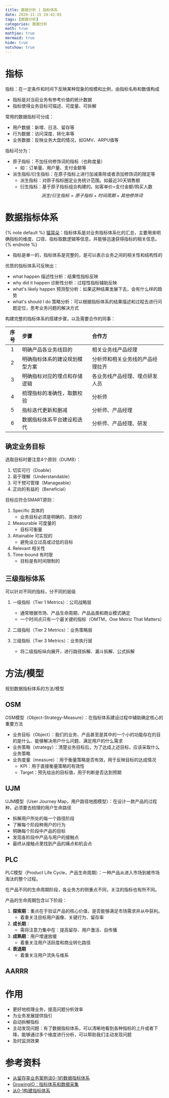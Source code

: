 ```yaml
---
title: 数据分析 | 指标体系
date: 2020-11-15 20:42:05
tags: [数据分析]
categories: 数据分析
math: true
mathjax: true
mermaid: true
hide: true
notshow: true
---
```


<center></center>
<!--more-->

# 指标
指标：在一定条件和时间下反映某种现象的规模和比例，由指标名称和数值构成
- 指标是对当前业务有参考价值的统计数据
- 指标使得业务目标可描述、可度量、可拆解

常用的数据指标可分成：
- 用户数据：新增、日活、留存等
- 行为数据：访问深度、转化率等
- 业务数据：反映业务大盘的情况，如GMV、ARPU值等

指标可分为：
- 原子指标：不加任何修饰词的指标（也称度量）
  - 如：订单量、用户量、支付金额等
- 派生指标/衍生指标：在原子指标上进行加减乘除或者添加修饰词的限定等
  - 派生指标：对原子指标圈定业务统计范围。如最近30天销售额
  - 衍生指标：基于原子指标组合构建的。如客单价=支付金额/购买人数
$$派生/衍生指标 = 原子指标 + 时间周期 + 其他修饰词$$

# 数据指标体系
{% note default %}
[猫耳朵](https://mp.weixin.qq.com/s/9aouRUnk-j46pMoB99TGXg)：指标体系是对业务指标体系化的汇总，主要用来明确指标的维度、口径、指标取数逻辑等信息，并能够迅速获得指标的相关信息。
{% endnote %}

- 指标是单一的，指标体系是完整的，是可以表示业务之间的相关性和结构性的

优质的指标体系可反映出：
- what happen 描述性分析：结果性指标反映
- why did it happen 诊断性分析：过程性指标辅助反映
- what's likely happen 预测型分析：如果这种结果发展下去，会有什么样的趋势
- what's should I do 策略分析：可以根据指标体系的结果描述和过程去进行问题定位，思考业务问题的解决方式

构建完整的指标体系的搭建步骤，以及需要合作的同事：

|序号|步骤|合作方|
|:--:|:----|:-----|
|1|明确产品各业务线目的|相关业务线产品经理|
|2|明确指标体系的建设规划模型方案|分析师和相关业务线的产品经理拉齐|
|3|明确指标对应的埋点和存储逻辑|各业务线产品经理、埋点研发人员|
|4|梳理指标的准确性，取数校验|分析师|
|5|指标迭代更新和删减|分析师、产品经理|
|6|数据指标体系平台建设和迭代|分析师、产品经理、研发|




## 确定业务目标

选取目标时要注意4个原则（DUMB）：
1. 切实可行（Doable）
2. 易于理解（Understandable）
3. 可干预可管理（Manageable）
4. 正向的有益的（Beneficial）

目标应符合SMART原则：
1. Specific 具体的
   - 业务目标必须是明确的、具体的
2. Measurable 可度量的
   - 目标可衡量
3. Attainable 可实现的
   - 避免设立过高或过低的目标
4. Relevant 相关性
5. Time-bound 有时限
   - 目标是有时间限制的


## 三级指标体系
可以针对不同的指标，分不同的层级
1. 一级指标（Tier 1 Metrics）：公司战略层
   - 通常根据市场、产品生命周期、产品品类和商业模式确定
   - 一个时间点只有一个最关键的指标（OMTM，One Metric That Matters）
2. 二级指标（Tier 2 Metrics）：业务策略层

3. 三级指标（Tier 3 Metrics）：业务执行层
   - 将二级指标纵向展开，进行路径拆解、漏斗拆解、公式拆解


# 方法/模型
规划数据指标体系的方法/模型

## OSM
OSM模型（Object-Strategy-Measure）：在指标体系建设过程中辅助确定核心的重要方法
- 业务目标（Object）：我们的业务、产品甚至是其中的一个小的功能存在的目的是什么、能够解决用户什么问题、满足用户的什么需求
- 业务策略（strategy）：清楚业务目标后，为了达成上述目标，应该采取什么业务策略
- 业务度量（measure）：用于衡量策略是否有效，用于反映目标的达成情况
   - KPI：用于直接衡量策略的有效性
   - Target：预先给出的目标值，用于判断是否达到预期

## UJM
UJM模型（User Journey Map，用户路径地图模型）：在设计一款产品的过程种，必须要去梳理的用户生命路径
- 拆解用户所处的每一个路径阶段
- 了解每个阶段种用户的行为
- 明确每个阶段中产品的目标
- 发现各阶段中产品与用户的接触点
- 最终从接触点里找到产品的痛点和机会点

## PLC
PLC模型（Product Life Cycle，产品生命周期）：一种产品从进入市场到被市场淘汰的整个过程。

在产品不同的生命周期阶段，各业务方的侧重点不同，关注的指标也有所不同。

产品的生命周期包含以下阶段：
1. **探索期**：重点在于验证产品的核心价值，是否能够满足市场需求并从中获利。
   - 着重关注目标用户画像、关键行为、留存率
2. **成长期**：
   - 需将注意力集中在：提高留存、用户激活、自传播
3. **成熟期**：用户增速放缓
   - 着重关注用户活跃度和商业转化路径
4. **衰退期**
   - 着重关注用户流失与维系

## AARRR



# 作用
- 更好地梳理业务，提高问题分析效率
- 为业务发展提供指引
- 自动拆解指标
- 主动发现问题：有了数据指标体系，可以清晰地看到各种指标的上升或者下降，能够通过多个维度进行分析，可以帮助我们主动发现问题
- 及时监测效果




# 参考资料
- [从留存率业务案例谈0-1的数据指标体系](https://mp.weixin.qq.com/s/RGEsQ08nWu1AXyzr-Zul0g)
- [GrowingIO：指标体系和数据采集](https://www.growingio.com/ebook/metric-and-track)
- [从0-1构建指标体系](https://mp.weixin.qq.com/s/9aouRUnk-j46pMoB99TGXg)